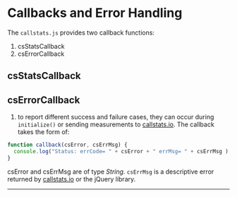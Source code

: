
# Callbacks and Error Handling

The `callstats.js` provides two callback functions:

1. csStatsCallback
2. csErrorCallback

## csStatsCallback

## csErrorCallback

1. to report different success and failure cases, they can occur during `initialize()` or sending measurements to [callstats.io]({{site.callstats.backend-url}}). The callback takes the form of:

```javascript
function callback(csError, csErrMsg) {
  console.log("Status: errCode= " + csError + " errMsg= " + csErrMsg ); }
}
```

csError and csErrMsg are of type _String_. `csErrMsg` is a descriptive error returned by [callstats.io]({{site.callstats.backend-url}}) or the jQuery library.


---